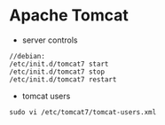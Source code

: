 # Apache Tomcat

* server controls
```ssh
//debian:
/etc/init.d/tomcat7 start
/etc/init.d/tomcat7 stop
/etc/init.d/tomcat7 restart
```

* tomcat users
```ssh
sudo vi /etc/tomcat7/tomcat-users.xml
```
